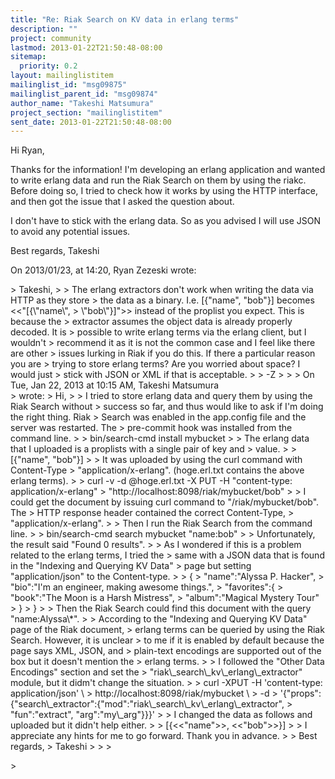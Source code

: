 ```yaml
---
title: "Re: Riak Search on KV data in erlang terms"
description: ""
project: community
lastmod: 2013-01-22T21:50:48-08:00
sitemap:
  priority: 0.2
layout: mailinglistitem
mailinglist_id: "msg09875"
mailinglist_parent_id: "msg09874"
author_name: "Takeshi Matsumura"
project_section: "mailinglistitem"
sent_date: 2013-01-22T21:50:48-08:00
---
```



Hi Ryan,

Thanks for the information! I'm developing an erlang application and wanted to 
write erlang data and run the Riak Search on them by using the riakc. Before 
doing so, I tried to check how it works by using the HTTP interface, and then 
got the issue that I asked the question about. 

I don't have to stick with the erlang data. So as you advised I will use JSON 
to avoid any potential issues.

Best regards,
 Takeshi

On 2013/01/23, at 14:20, Ryan Zezeski  wrote:

&gt; Takeshi,
&gt; 
&gt; The erlang extractors don't work when writing the data via HTTP as they store 
&gt; the data as a binary. I.e. [{"name", "bob"}] becomes &lt;&lt;"[{\\"name\\", 
&gt; \\"bob\\"}]"&gt;&gt; instead of the proplist you expect. This is because the 
&gt; extractor assumes the object data is already properly decoded. It is 
&gt; possible to write erlang terms via the erlang client, but I wouldn't 
&gt; recommend it as it is not the common case and I feel like there are other 
&gt; issues lurking in Riak if you do this. If there a particular reason you are 
&gt; trying to store erlang terms? Are you worried about space? I would just 
&gt; stick with JSON or XML if that is acceptable.
&gt; 
&gt; -Z
&gt; 
&gt; 
&gt; On Tue, Jan 22, 2013 at 10:15 AM, Takeshi Matsumura  
&gt; wrote:
&gt; Hi,
&gt; 
&gt; I tried to store erlang data and query them by using the Riak Search without 
&gt; success so far, and thus would like to ask if I'm doing the right thing. Riak 
&gt; Search was enabled in the app.config file and the server was restarted. The 
&gt; pre-commit hook was installed from the command line.
&gt; 
&gt; bin/search-cmd install mybucket
&gt; 
&gt; The erlang data that I uploaded is a proplists with a single pair of key and 
&gt; value.
&gt; 
&gt; [{"name", "bob"}]
&gt; 
&gt; It was uploaded by using the curl command with Content-Type 
&gt; "application/x-erlang". (hoge.erl.txt contains the above erlang terms).
&gt; 
&gt; curl -v -d @hoge.erl.txt -X PUT -H "content-type: application/x-erlang" 
&gt; "http://localhost:8098/riak/mybucket/bob"
&gt; 
&gt; I could get the document by issuing curl command to "/riak/mybucket/bob". The 
&gt; HTTP response header contained the correct Content-Type, 
&gt; "application/x-erlang".
&gt; 
&gt; Then I run the Riak Search from the command line.
&gt; 
&gt; bin/search-cmd search mybucket "name:bob"
&gt; 
&gt; Unfortunately, the result said "Found 0 results".
&gt; 
&gt; As I wondered if this is a problem related to the erlang terms, I tried the 
&gt; same with a JSON data that is found in the "Indexing and Querying KV Data" 
&gt; page but setting "application/json" to the Content-type.
&gt; 
&gt; {
&gt; "name":"Alyssa P. Hacker",
&gt; "bio":"I'm an engineer, making awesome things.",
&gt; "favorites":{
&gt; "book":"The Moon is a Harsh Mistress",
&gt; "album":"Magical Mystery Tour"
&gt; }
&gt; }
&gt; 
&gt; Then the Riak Search could find this document with the query "name:Alyssa\\*".
&gt; 
&gt; According to the "Indexing and Querying KV Data" page of the Riak document, 
&gt; erlang terms can be queried by using the Riak Search. However, it is unclear 
&gt; to me if it is enabled by default because the page says XML, JSON, and 
&gt; plain-text encodings are supported out of the box but it doesn't mention the 
&gt; erlang terms.
&gt; 
&gt; I followed the "Other Data Encodings" section and set the 
&gt; "riak\\_search\\_kv\\_erlang\\_extractor" module, but it didm't change the situation.
&gt; 
&gt; curl -XPUT -H 'content-type: application/json' \\
&gt; http://localhost:8098/riak/mybucket \\
&gt; -d 
&gt; '{"props":{"search\\_extractor":{"mod":"riak\\_search\\_kv\\_erlang\\_extractor", 
&gt; "fun":"extract", "arg":"my\\_arg"}}}'
&gt; 
&gt; I changed the data as follows and uploaded but it didn't help either.
&gt; 
&gt; [{&lt;&lt;"name"&gt;&gt;, &lt;&lt;"bob"&gt;&gt;}]
&gt; 
&gt; I appreciate any hints for me to go forward. Thank you in advance.
&gt; 
&gt; Best regards,
&gt; Takeshi
&gt; 
&gt; 
&gt; 
 
&gt; 

